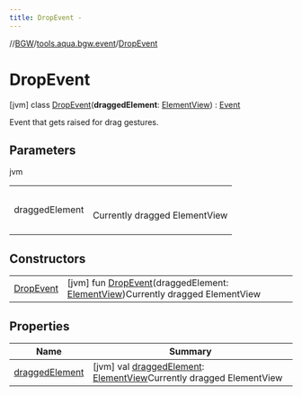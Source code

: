 ```yaml
---
title: DropEvent -
---
```

//[BGW](../../../index.md)/[tools.aqua.bgw.event](../index.md)/[DropEvent](index.md)



# DropEvent  
 [jvm] class [DropEvent](index.md)(**draggedElement**: [ElementView](../../tools.aqua.bgw.elements/-element-view/index.md)) : [Event](../-event/index.md)

Event that gets raised for drag gestures.

   


## Parameters  
  
jvm  
  
| | |
|---|---|
| <a name="tools.aqua.bgw.event/DropEvent///PointingToDeclaration/"></a>draggedElement| <a name="tools.aqua.bgw.event/DropEvent///PointingToDeclaration/"></a><br><br>Currently dragged ElementView<br><br>|
  


## Constructors  
  
| | |
|---|---|
| <a name="tools.aqua.bgw.event/DropEvent/DropEvent/#tools.aqua.bgw.elements.ElementView/PointingToDeclaration/"></a>[DropEvent](-drop-event.md)| <a name="tools.aqua.bgw.event/DropEvent/DropEvent/#tools.aqua.bgw.elements.ElementView/PointingToDeclaration/"></a> [jvm] fun [DropEvent](-drop-event.md)(draggedElement: [ElementView](../../tools.aqua.bgw.elements/-element-view/index.md))Currently dragged ElementView   <br>|


## Properties  
  
|  Name |  Summary | 
|---|---|
| <a name="tools.aqua.bgw.event/DropEvent/draggedElement/#/PointingToDeclaration/"></a>[draggedElement](dragged-element.md)| <a name="tools.aqua.bgw.event/DropEvent/draggedElement/#/PointingToDeclaration/"></a> [jvm] val [draggedElement](dragged-element.md): [ElementView](../../tools.aqua.bgw.elements/-element-view/index.md)Currently dragged ElementView   <br>|

